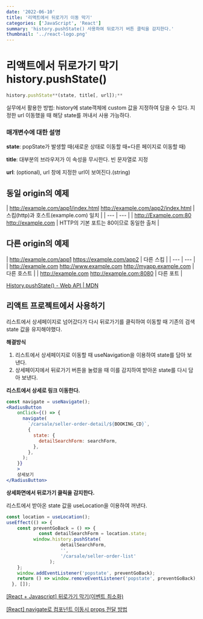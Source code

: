 ```yaml
---
date: '2022-06-10'
title: '리액트에서 뒤로가기 이동 막기'
categories: ['JavaScript', 'React']
summary: 'history.pushState() 사용하여 뒤로가기 버튼 클릭을 감지한다.'
thumbnail: '../react-logo.png'
---
```


# 리액트에서 뒤로가기 막기 history.pushState()

```jsx
history.pushState**(state, title[, url]);**
```

실무에서 활용한 방법: history에 state객체에 custom 값을 지정하여 담을 수 있다. 지정한 url 이동했을 때 해당 state를 꺼내서 사용 가능하다.

### 매개변수에 대한 설명

**state**: popState가 발생할 때(새로운 상태로 이동할 때=다른 페이지로 이동할 때)

**title**: 대부분의 브라우저가 이 속성을 무시한다. 빈 문자열로 지정

**url**: (optional), url 창에 지정한 url이 보여진다.(string)

## 동일 origin의 예제

| http://example.com/app1/index.html
http://example.com/app2/index.html | 스킴(http)과 호스트(example.com) 일치 |
| --- | --- |
| http://Example.com:80
http://example.com | HTTP의 기본 포트는 80이므로 동일한 출처 |

## 다른 origin의 예제

| http://example.com/app1
https://example.com/app2 | 다른 스킴 |
| --- | --- |
| http://example.com
http://www.example.com
http://myapp.example.com | 다른 호스트 |
| http://example.com
http://example.com:8080 | 다른 포트 |

[History.pushState() - Web API | MDN](https://developer.mozilla.org/ko/docs/Web/API/History/pushState)

## 리액트 프로젝트에서 사용하기

리스트에서 상세페이지로 넘어갔다가 다시 뒤로가기를 클릭하여 이동할 때 기존의 검색 state 값을 유지해야했다.

**해결방식**

1. 리스트에서 상세페이지로 이동할 때 useNavigation을 이용하여 state를 담아 보낸다.
2. 상세페이지에서 뒤로가기 버튼을 눌렀을 때 이를 감지하여 받아온 state를 다시 담아 보낸다.

**리스트에서 상세로 링크 이동한다.**

```jsx
const navigate = useNavigate();
<RadiusButton
	onClick={() => {
	  navigate(
	    `/carsale/seller-order-detail/${BOOKING_CD}`,
	    {
	      state: {
	        detailSearchForm: searchForm,
	      },
	    },
	  );
	}}
	>
	상세보기
</RadiusButton>
```

**상세화면에서 뒤로가기 클릭을 감지한다.**

리스트에서 받아온 state 값을 useLocation을 이용하여 꺼낸다.

```jsx
const location = useLocation();
useEffect(() => {
    const preventGoBack = () => {
			const detailSearchForm = location.state; 
	      window.history.pushState(
					detailSearchForm,
					'',
					'/carsale/seller-order-list'
				);
    };
    window.addEventListener('popstate', preventGoBack);
    return () => window.removeEventListener('popstate', preventGoBack);
  }, []);
```

[[React + Javascript] 뒤로가기 막기(이벤트 최소화)](https://velog.io/@rkd028/React-Javascript-%EB%92%A4%EB%A1%9C%EA%B0%80%EA%B8%B0-%EB%A7%89%EA%B8%B0)

[[React] navigate로 컴포넌트 이동시 props 전달 방법](https://9x211x2.tistory.com/22)